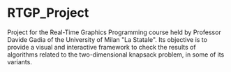 # RTGP_Project
Project for the Real-Time Graphics Programming course held by Professor Davide Gadia of the University of Milan "La Statale". Its objective is to provide a visual and interactive framework to check the results of algorithms related to the two-dimensional knapsack problem, in some of its variants.
